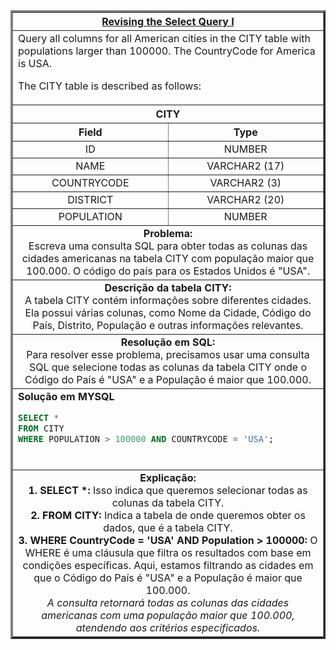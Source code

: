 <table width="100%" border="3" cellspacing="0" cellpadding="8">
  <tr>
    <th colspan="2"><a href="https://www.hackerrank.com/challenges/revising-the-select-query/">Revising the Select Query I</a></th>
  </tr>
  
  <tr>
    <td colspan="2">Query all columns for all American cities in the CITY table with populations larger than 100000. The CountryCode for America is USA.

  The CITY table is described as follows:
  </td>
  </tr>
  
  <tr>
    <th colspan="2">CITY</th>
  </tr>
  
  <tr>
    <th width="50%" align="center">Field</th>
    <th width="50%" align="center">Type</th>
  </tr>
  
  <tr>
    <td width="50%" align="center">ID</td>
    <td width="50%" align="center">NUMBER</td>
  </tr>
  
  <tr>
    <td width="50%" align="center">NAME</td>
    <td width="50%" align="center">VARCHAR2 (17)</td>
  </tr>
  
  <tr>
    <td width="50%" align="center">COUNTRYCODE</td>
    <td width="50%" align="center">VARCHAR2 (3)</td>
  </tr>
  
  <tr>
    <td width="50%" align="center">DISTRICT</td>
    <td width="50%" align="center">VARCHAR2 (20)</td>
  </tr>
  
  <tr>
    <td width="50%" align="center">POPULATION</td>
    <td width="50%" align="center">NUMBER</td>
  </tr>
  
  <tr>
    <td colspan="2"  align="center"><b>Problema:</b><br>Escreva uma consulta SQL para obter todas as colunas das cidades americanas na tabela CITY com população maior que 100.000. O código do país para os Estados Unidos é "USA".</td>
  </tr>
  
  <tr>
    <td colspan="2"  align="center"><b>Descrição da tabela CITY:</b><br>A tabela CITY contém informações sobre diferentes cidades. Ela possui várias colunas, como Nome da Cidade, Código do País, Distrito, População e outras informações relevantes.</td>
  </tr>
  
  <tr>
    <td colspan="2"  align="center"><b>Resolução em SQL:</b><br>Para resolver esse problema, precisamos usar uma consulta SQL que selecione todas as colunas da tabela CITY onde o Código do País é "USA" e a População é maior que 100.000.</td>
  </tr>
  
  <tr>
    <td colspan="2"  align="left">
      <b>Solução em MYSQL</b>
      
```sql
SELECT * 
FROM CITY
WHERE POPULATION > 100000 AND COUNTRYCODE = 'USA';
```
<br>
</td>
  </tr>
  
<tr>
  <td colspan="2"  align="center">
      <b>Explicação:</b><br>
<b>1. SELECT *:</b> Isso indica que queremos selecionar todas as colunas da tabela CITY.<br>
<b>2. FROM CITY:</b> Indica a tabela de onde queremos obter os dados, que é a tabela CITY.<br>
<b>3. WHERE CountryCode = 'USA' AND Population > 100000:</b> O WHERE é uma cláusula que filtra os resultados com base em condições específicas. Aqui, estamos filtrando as cidades em que o Código do País é "USA" e a População é maior que 100.000.<br>
<i>A consulta retornará todas as colunas das cidades americanas com uma população maior que 100.000, atendendo aos critérios especificados.</i>
</td>
  </tr>
  
</table>
